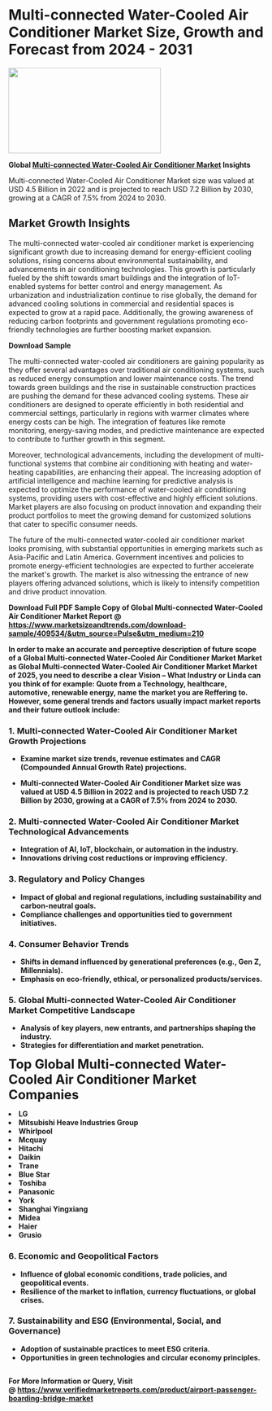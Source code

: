 <H1>Multi-connected Water-Cooled Air Conditioner Market Size, Growth and Forecast from 2024 - 2031</H1><img class="aligncenter size-medium wp-image-584254" src="https://thirdeyenews.in/wp-content/uploads/2024/09/Global-Market-Research-300x168.jpeg" alt="" width="300" height="168" /><p><strong>Global&nbsp;<a href="https://www.marketsizeandtrends.com/download-sample/409534/&amp;utm_source=Pulse&amp;utm_medium=210">Multi-connected Water-Cooled Air Conditioner Market</a> Insights</strong></p><p>Multi-connected Water-Cooled Air Conditioner Market size was valued at USD 4.5 Billion in 2022 and is projected to reach USD 7.2 Billion by 2030, growing at a CAGR of 7.5% from 2024 to 2030.</p><p><h2>Market Growth Insights</h2> <p>The multi-connected water-cooled air conditioner market is experiencing significant growth due to increasing demand for energy-efficient cooling solutions, rising concerns about environmental sustainability, and advancements in air conditioning technologies. This growth is particularly fueled by the shift towards smart buildings and the integration of IoT-enabled systems for better control and energy management. As urbanization and industrialization continue to rise globally, the demand for advanced cooling solutions in commercial and residential spaces is expected to grow at a rapid pace. Additionally, the growing awareness of reducing carbon footprints and government regulations promoting eco-friendly technologies are further boosting market expansion.</p> <p><strong>Download Sample</strong></p> <p>The multi-connected water-cooled air conditioners are gaining popularity as they offer several advantages over traditional air conditioning systems, such as reduced energy consumption and lower maintenance costs. The trend towards green buildings and the rise in sustainable construction practices are pushing the demand for these advanced cooling systems. These air conditioners are designed to operate efficiently in both residential and commercial settings, particularly in regions with warmer climates where energy costs can be high. The integration of features like remote monitoring, energy-saving modes, and predictive maintenance are expected to contribute to further growth in this segment.</p> <p>Moreover, technological advancements, including the development of multi-functional systems that combine air conditioning with heating and water-heating capabilities, are enhancing their appeal. The increasing adoption of artificial intelligence and machine learning for predictive analysis is expected to optimize the performance of water-cooled air conditioning systems, providing users with cost-effective and highly efficient solutions. Market players are also focusing on product innovation and expanding their product portfolios to meet the growing demand for customized solutions that cater to specific consumer needs.</p> <p>The future of the multi-connected water-cooled air conditioner market looks promising, with substantial opportunities in emerging markets such as Asia-Pacific and Latin America. Government incentives and policies to promote energy-efficient technologies are expected to further accelerate the market's growth. The market is also witnessing the entrance of new players offering advanced solutions, which is likely to intensify competition and drive product innovation.</p> <p><strong></p><p><span class=""><strong>Download Full PDF Sample Copy of Global Multi-connected Water-Cooled Air Conditioner Market Report</strong> @ <a href="https://www.marketsizeandtrends.com/download-sample/409534/&amp;utm_source=Pulse&amp;utm_medium=210" target="_blank">https://www.marketsizeandtrends.com/download-sample/409534/&amp;utm_source=Pulse&amp;utm_medium=210</a></span></p><p>In order to make an accurate and perceptive description of future scope of a Global&nbsp;Multi-connected Water-Cooled Air Conditioner Market Market as Global&nbsp;Multi-connected Water-Cooled Air Conditioner Market Market of 2025, you need to describe a clear Vision &ndash; What Industry or Linda can you think of for example: Quote from a Technology, healthcare, automotive, renewable energy, name the market you are Reffering to. However, some general trends and factors usually impact market reports and their future outlook include:</p><h3>1.&nbsp;<strong>Multi-connected Water-Cooled Air Conditioner Market Growth Projections</strong></h3><ul><li>Examine market size trends, revenue estimates and CAGR (Compounded Annual Growth Rate) projections.</li><li><p>Multi-connected Water-Cooled Air Conditioner Market size was valued at USD 4.5 Billion in 2022 and is projected to reach USD 7.2 Billion by 2030, growing at a CAGR of 7.5% from 2024 to 2030.</p></li></ul><h3>2.&nbsp;<strong>Multi-connected Water-Cooled Air Conditioner Market Technological Advancements</strong></h3><ul><li>Integration of AI, IoT, blockchain, or automation in the industry.</li><li>Innovations driving cost reductions or improving efficiency.</li></ul><h3>3.&nbsp;<strong>Regulatory and Policy Changes</strong></h3><ul><li>Impact of global and regional regulations, including sustainability and carbon-neutral goals.</li><li>Compliance challenges and opportunities tied to government initiatives.</li></ul><h3>4.&nbsp;<strong>Consumer Behavior Trends</strong></h3><ul><li>Shifts in demand influenced by generational preferences (e.g., Gen Z, Millennials).</li><li>Emphasis on eco-friendly, ethical, or personalized products/services.</li></ul><h3>5.&nbsp;<strong>Global Multi-connected Water-Cooled Air Conditioner Market Competitive Landscape</strong></h3><ul><li>Analysis of key players, new entrants, and partnerships shaping the industry.</li><li>Strategies for differentiation and market penetration.</li></ul><p data-pm-slice="1 1 []"><span style="color: inherit; font-family: inherit; font-size: 25px;">Top Global Multi-connected Water-Cooled Air Conditioner Market Companies</span></p><div class="" data-test-id=""><p><li>LG</li><li> Mitsubishi Heave Industries Group</li><li> Whirlpool</li><li> Mcquay</li><li> Hitachi</li><li> Daikin</li><li> Trane</li><li> Blue Star</li><li> Toshiba</li><li> Panasonic</li><li> York</li><li> Shanghai Yingxiang</li><li> Midea</li><li> Haier</li><li> Grusio</li></p></div><h3>6.&nbsp;<strong>Economic and Geopolitical Factors</strong></h3><ul><li>Influence of global economic conditions, trade policies, and geopolitical events.</li><li>Resilience of the market to inflation, currency fluctuations, or global crises.</li></ul><h3>7.&nbsp;<strong>Sustainability and ESG (Environmental, Social, and Governance)</strong></h3><ul><li>Adoption of sustainable practices to meet ESG criteria.</li><li>Opportunities in green technologies and circular economy principles.</li></ul><h2><strong style="font-size: 14px;">For More Information or Query, Visit @&nbsp;</strong><a style="background-color: #ffffff; font-size: 14px;" href="https://www.marketsizeandtrends.com/report/multi-connected-water-cooled-air-conditioner-market/" target="_blank">https://www.verifiedmarketreports.com/product/airport-passenger-boarding-bridge-market</a></h2>
